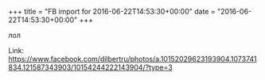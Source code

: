 +++
title = "FB import for 2016-06-22T14:53:30+00:00"
date = "2016-06-22T14:53:30+00:00"
+++

лол


Link: <a href="https://www.facebook.com/dilbertru/photos/a.10152029623193904.1073741834.121587343903/10154244222143904/?type=3">https://www.facebook.com/dilbertru/photos/a.10152029623193904.1073741834.121587343903/10154244222143904/?type=3</a>

